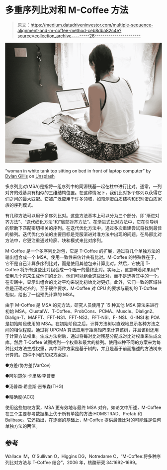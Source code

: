 # 多重序列比对和 M-Coffee 方法

> 原文：<https://medium.datadriveninvestor.com/multiple-sequence-alignment-and-m-coffee-method-ceb8dba82c4e?source=collection_archive---------26----------------------->

![](img/aa45bc73cbb4b26d33d281ab1deaaae9.png)

“woman in white tank top sitting on bed in front of laptop computer” by [Dylan Gillis](https://unsplash.com/@dylandgillis?utm_source=medium&utm_medium=referral) on [Unsplash](https://unsplash.com?utm_source=medium&utm_medium=referral)

多序列比对(MSA)是指将一组序列中的同源残基一起在柱中进行比对。通常，一列对齐的残基具有相似的三维结构位置。在这种情况下，我们比对多个序列以获得它们之间的最大匹配。它被广泛应用于许多领域，如预测蛋白质结构和识别蛋白质家族的序列模式。

有几种方法可以用于多序列比对。这些方法基本上可以分为三个部分，即“渐进对齐方法”、“迭代细化方法”和“局部对齐方法”。在渐进式比对方法中，它在引导树的帮助下匹配密切相关的序列。在迭代优化方法中，通过多次重建尝试将找到最佳的排列。迭代优化方法的主要目标是克服渐进对准方法中出现的问题。在局部比对方法中，它更注重通过轮廓、块和模式来比对序列。

M-Coffee 是一个多序列比对包，它是 T-Coffee 的扩展，通过将几个单独方法的输出组合成一个 MSA，使用一致性来估计共有比对。M-Coffee 的特殊性在于，它不是自己计算多序列比对，而是使用其他包来计算比对。然后，它使用 T-Coffee 将所有这些比对组合成一个唯一的最终比对。实际上，这意味着如果用户使用几个包来生成他们的比对，他们可以组合这些比对，而不是选择其中的一个。在实践中，显示出组合的比对平均来说比初始比对更好。此外，它们一致的区域往往是正确对齐的。至于硬件要求，M-Coffee 对 CPU 的要求与最初的 T-Coffee 相似，给出了一组预先计算的 MSA。

由于 M-Coffee 是 MSA 的元方法，研究人员使用了 15 种其他 MSA 算法来进行初始 MSA。ClustalW、T-Coffee、ProbCons、PCMA、Muscle、Dialign2、Dialign-T、MAFFT、FFT-NS1、FFT-NS2、FFT-NSI、F-INSI、G-INSI 和 POA 是初始阶段使用的 MSA。在初始阶段之后，计算方法树以直观地显示各种方法之间的相似程度。通过将 UPGMA 算法应用于距离矩阵来计算该树，并且该树还用于计算方法权重。生成方法树后，通过将每对比对残基分配成对比对权重来生成文库。然后 T-Coffee 试图找到一个权重和最大的排列。使用四种不同的方案来为每种比对方法生成权重，其中两种方案是基于树的，并且是基于前面描述的方法树来计算的。四种不同的加权方案是，

●方差/协方差(VarCov)

●阿尔楚尔·卡里略·李普曼

●汤普森·希金斯·吉布森(THG)

●精确度(ACC)

使用这些加权方案，MSA 更有效地与最终 MSA 对齐。如论文中所述，M-Coffee 在三个主要参考数据集上优于所有单独的方法:HOMSTRAD、Prefab 和 Balibase。它还指出，在逐案的基础上，M-Coffee 提供最佳比对的可能性是任何单独方法的两倍。

## 参考

Wallace IM，O'Sullivan O，Higgins DG，Notredame C，“M-Coffee:将多种序列比对方法与 T-Coffee 结合”，2006 年，核酸研究 34:1692–1699。